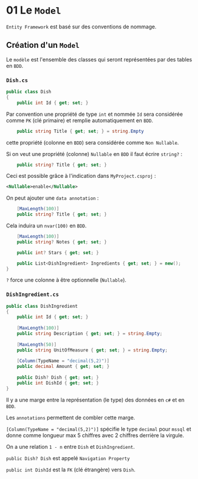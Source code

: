# 01 Le `Model`



`Entity Framework` est basé sur des conventions de nommage.



## Création d'un `Model`

Le `modèle` est l'ensemble des classes qui seront représentées par des tables en `BDD`.

### `Dish.cs`

```cs
public class Dish
{
    public int Id { get; set; }
```

Par convention une propriété de type `int` et nommée `Id` sera considérée comme `PK` (clé primaire) et remplie automatiquement en `BDD`.

```cs
	public string Title { get; set; } = string.Empty
```

cette propriété (colonne en `BDD`) sera considérée comme `Non Nullable`.

Si on veut une propriété (colonne) `Nullable` en `BDD` il faut écrire `string?` :

```cs
	public string? Title { get; set; }
```

Ceci est possible grâce à l'indication dans `MyProject.csproj` :

```xml
<Nullable>enable</Nullable>
```

On peut ajouter une `data annotation` :

```cs
	[MaxLength(100)]
	public string? Title { get; set; }
```

Cela induira un `nvar(100)` en `BDD`. 

```cs
	[MaxLength(100)]
	public string? Notes { get; set; }

	public int? Stars { get; set; }

	public List<DishIngredient> Ingredients { get; set; } = new();
}
```

`?` force une colonne à être optionnelle (`Nullable`).



### `DishIngredient.cs`

```cs
public class DishIngredient
{
    public int Id { get; set; }
    
    [MaxLength(100)]
    public string Description { get; set; } = string.Empty;
    
    [MaxLength(50)]
    public string UnitOfMeasure { get; set; } = string.Empty;
    
    [Column(TypeName = "decimal(5,2)")]
    public decimal Amount { get; set; }
    
    public Dish? Dish { get; set; }
    public int DishId { get; set; }
}
```

Il y a une marge entre la représentation (le type) des données en `c#` et en `BDD`.

Les `annotations` permettent de combler cette marge.

`[Column(TypeName = "decimal(5,2)")]` spécifie le type `decimal` pour `mssql` et donne comme longueur max 5 chiffres avec 2 chiffres derrière la virgule.

On a une relation `1 - n` entre `Dish` et `DishIngredient`.

`public Dish? Dish` est appelé `Navigation Property`

`public int DishId` est la `FK` (clé étrangère) vers `Dish`.